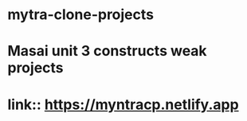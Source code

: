 # mytra-clone-projects
# Masai unit 3 constructs weak projects
# link:: https://myntracp.netlify.app

